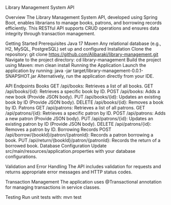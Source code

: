 Library Management System API



Overview
The Library Management System API, developed using Spring Boot, enables librarians to manage books, patrons, and borrowing records efficiently. This RESTful API supports CRUD operations and ensures data integrity through transaction management.

Getting Started
Prerequisites
Java 17
Maven
Any relational database (e.g., H2, MySQL, PostgreSQL) set up and configured
Installation
Clone the repository:
git clone https://github.com/Alibaraki/library-management.git
Navigate to the project directory:
cd library-management
Build the project using Maven:
mvn clean install
Running the Application
Launch the application by running:
java -jar target/library-management-0.0.1-SNAPSHOT.jar
Alternatively, run the application directly from your IDE.

API Endpoints
Books
GET /api/books: Retrieves a list of all books.
GET /api/books/{id}: Retrieves a specific book by ID.
POST /api/books: Adds a new book (Provide JSON body).
PUT /api/books/{id}: Updates an existing book by ID (Provide JSON body).
DELETE /api/books/{id}: Removes a book by ID.
Patrons
GET /api/patrons: Retrieves a list of all patrons.
GET /api/patrons/{id}: Retrieves a specific patron by ID.
POST /api/patrons: Adds a new patron (Provide JSON body).
PUT /api/patrons/{id}: Updates an existing patron by ID (Provide JSON body).
DELETE /api/patrons/{id}: Removes a patron by ID.
Borrowing Records
POST /api/borrow/{bookId}/patron/{patronId}: Records a patron borrowing a book.
PUT /api/return/{bookId}/patron/{patronId}: Records the return of a borrowed book.
Database Configuration
Update src/main/resources/application.properties with your database configurations.

Validation and Error Handling
The API includes validation for requests and returns appropriate error messages and HTTP status codes.

Transaction Management
The application uses @Transactional annotation for managing transactions in service classes.

Testing
Run unit tests with:
mvn test
